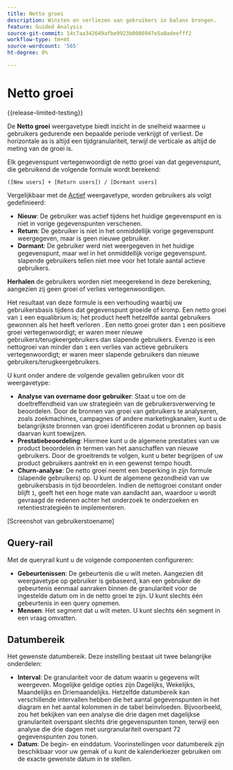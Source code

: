 ```yaml
---
title: Netto groei
description: Winsten en verliezen van gebruikers in balans brengen.
feature: Guided Analysis
source-git-commit: 14c7aa342649afbe9923b0086947e5a0adeefff2
workflow-type: tm+mt
source-wordcount: '565'
ht-degree: 0%

---
```


# Netto groei

{{release-limited-testing}}

De **Netto groei** weergavetype biedt inzicht in de snelheid waarmee u gebruikers gedurende een bepaalde periode verkrijgt of verliest. De horizontale as is altijd een tijdgranulariteit, terwijl de verticale as altijd de meting van de groei is.

Elk gegevenspunt vertegenwoordigt de netto groei van dat gegevenspunt, die gebruikend de volgende formule wordt berekend:

`([New users] + [Return users]) / [Dormant users]`

Vergelijkbaar met de [Actief](active.md) weergavetype, worden gebruikers als volgt gedefinieerd:

* **Nieuw**: De gebruiker was actief tijdens het huidige gegevenspunt en is niet in vorige gegevenspunten verschenen.
* **Return**: De gebruiker is niet in het onmiddellijk vorige gegevenspunt weergegeven, maar is geen nieuwe gebruiker.
* **Dormant**: De gebruiker werd niet weergegeven in het huidige gegevenspunt, maar wel in het onmiddellijk vorige gegevenspunt. slapende gebruikers tellen niet mee voor het totale aantal actieve gebruikers.

**Herhalen** de gebruikers worden niet meegerekend in deze berekening, aangezien zij geen groei of verlies vertegenwoordigen.

Het resultaat van deze formule is een verhouding waarbij uw gebruikersbasis tijdens dat gegevenspunt groeide of kromp. Een netto groei van `1` een equalibrium is; het product heeft hetzelfde aantal gebruikers gewonnen als het heeft verloren . Een netto groei groter dan `1` een positieve groei vertegenwoordigt; er waren meer nieuwe gebruikers/terugkeergebruikers dan slapende gebruikers. Evenzo is een nettogroei van minder dan `1` een verlies van actieve gebruikers vertegenwoordigt; er waren meer slapende gebruikers dan nieuwe gebruikers/terugkeergebruikers.

U kunt onder andere de volgende gevallen gebruiken voor dit weergavetype:

* **Analyse van overname door gebruiker**: Staat u toe om de doeltreffendheid van uw strategieën van de gebruikersverwerving te beoordelen. Door de bronnen van groei van gebruikers te analyseren, zoals zoekmachines, campagnes of andere marketingkanalen, kunt u de belangrijkste bronnen van groei identificeren zodat u bronnen op basis daarvan kunt toewijzen.
* **Prestatiebeoordeling**: Hiermee kunt u de algemene prestaties van uw product beoordelen in termen van het aanschaffen van nieuwe gebruikers. Door de groeitrends te volgen, kunt u beter begrijpen of uw product gebruikers aantrekt en in een gewenst tempo houdt.
* **Churn-analyse**: De netto groei neemt een beperking in zijn formule (slapende gebruikers) op. U kunt de algemene gezondheid van uw gebruikersbasis in tijd beoordelen. Indien de nettogroei constant onder blijft `1`, geeft het een hoge mate van aandacht aan, waardoor u wordt gevraagd de redenen achter het onderzoek te onderzoeken en retentiestrategieën te implementeren.

[Screenshot van gebruikerstoename]

## Query-rail

Met de queryrail kunt u de volgende componenten configureren:

* **Gebeurtenissen**: De gebeurtenis die u wilt meten. Aangezien dit weergavetype op gebruiker is gebaseerd, kan een gebruiker de gebeurtenis eenmaal aanraken binnen de granulariteit voor de ingestelde datum om in de netto groei te zijn. U kunt slechts één gebeurtenis in een query opnemen.
* **Mensen**: Het segment dat u wilt meten. U kunt slechts één segment in een vraag omvatten.

## Datumbereik

Het gewenste datumbereik. Deze instelling bestaat uit twee belangrijke onderdelen:

* **Interval**: De granulariteit voor de datum waarin u gegevens wilt weergeven. Mogelijke geldige opties zijn Dagelijks, Wekelijks, Maandelijks en Driemaandelijks. Hetzelfde datumbereik kan verschillende intervallen hebben die het aantal gegevenspunten in het diagram en het aantal kolommen in de tabel beïnvloeden. Bijvoorbeeld, zou het bekijken van een analyse die drie dagen met dagelijkse granulariteit overspant slechts drie gegevenspunten tonen, terwijl een analyse die drie dagen met uurgranulariteit overspant 72 gegevenspunten zou tonen.
* **Datum**: De begin- en einddatum. Voorinstellingen voor datumbereik zijn beschikbaar voor uw gemak of u kunt de kalenderkiezer gebruiken om de exacte gewenste datum in te stellen.

